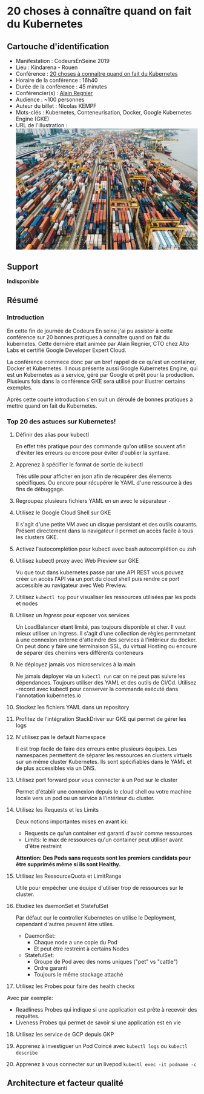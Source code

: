 # 20 choses à connaître quand on fait du Kubernetes

## Cartouche d'identification

 - Manifestation : CodeursEnSeine 2019
 - Lieu : Kindarena - Rouen
 - Conférence : [20 choses à connaitre quand on fait du Kubernetes](https://www.codeursenseine.com/2019/programme)
 - Horaire de la conférence : 16h40
 - Durée de la conférence : 45 minutes
 - Conférencier(s) : [Alain Regnier](https://fr.linkedin.com/in/alainregnier)
 - Audience : ~100 personnes
 - Auteur du billet : Nicolas KEMPF
 - Mots-clés : Kubernetes, Conteneurisation, Docker, Google Kubernetes Engine (GKE)
 - URL de l'illustration : ![Photo by chuttersnap on Unsplash](chuttersnap-fN603qcEA7g-unsplash.jpg)


## Support

**Indisponible**

## Résumé

### Introduction

En cette fin de journée de Codeurs En seine j'ai pu assister à cette conférence sur 20 bonnes pratiques à connaître quand on fait du kubernetes. Cette dernière était animée par Alain Regnier, CTO chez Alto Labs et certifié Google Developer Expert Cloud. 

La conférence commece donc par un bref rappel de ce qu'est un container, Docker et Kubernetes. Il nous présente aussi Google Kubernetes Engine, qui est un Kubernetes as a service, géré par Google et prêt pour la production. Plusieurs fois dans la conférence GKE sera utilisé pour illustrer certains exemples.

Après cette courte introduction s'en suit un déroulé de bonnes pratiques à mettre quand on fait du Kubernetes. 

### Top 20 des astuces sur Kubernetes!

1. Définir des alias pour kubectl

	En effet très pratique pour des commande qu'on utilise souvent afin d'éviter les erreurs ou encore pour éviter d'oublier la syntaxe.

2. Apprenez à spécifier le format de sortie de kubectl

	Très utile pour afficher en json afin de récupérer des élements spécifiques. Ou encore pour récupérer le YAML d'une ressource à des fins de débuggage. 

3. Regroupez plusieurs fichiers YAML en un avec le séparateur `-`

4. Utilisez le Google Cloud Shell sur GKE
	
	Il s'agit d'une petite VM avec un disque persistant et des outils courants. Présent directement dans la navigateur il permet un accès facile à tous les clusters GKE. 

5. Activez l'autocomplétion pour kubectl avec bash autocomplétion ou zsh

6. Utilisez kubectl proxy avec Web Preview sur GKE 
   
   Vu que tout dans kubernetes passe par une API REST vous pouvez créer un accès l'API via un port du cloud shell puis rendre ce port accessible au navigateur avec Web Preview.

7. Utilisez `kubectl top` pour visualiser les ressources utilisées par les pods et nodes 

8. Utilisez un *Ingress* pour exposer vos services 
   
 	Un LoadBalancer étant limité, pas toujours disponible et cher. Il vaut mieux utiliser un Ingress. Il s'agit d'une collection de règles permmetant à une connexion externe d'atteindre des services à l'intérieur du docker. On peut donc y faire une terminaison SSL, du virtual Hosting ou encoure de séparer des chemins vers différents conteneurs

9. Ne déployez jamais vos microservices à la main

	Ne jamais déployer via un `kubectl run` car on ne peut pas suivre les dépendances. Toujours utiliser des YAML et des outils de CI/Cd. Utilisez –record avec kubectl pour conserver la commande exécuté dans l'annotation kubernetes.io

10. Stockez les fichiers YAML dans un repository 

11. Profitez de l'intégration StackDriver sur GKE qui permet de gérer les logs

12. N'utilisez pas le default Namespace 

	Il est trop facile de faire des erreurs entre plusieurs équipes. Les namespaces permettent de séparer les ressources en clusters virtuels sur un même cluster Kubernetes. Ils sont spécifiables dans le YAML et de plus accessibles via un DNS.

13. Utilisez port forward pour vous connecter à un Pod sur le cluster

	Permet d'établir une connexion depuis le cloud shell ou votre machine locale vers un pod ou un service à l'intérieur du cluster.

14. Utilisez les Requests et les Limits 

	Deux notions importantes mises en avant ici:
	- Requests ce qu'un container est garanti d'avoir comme ressources
	- Limits: le max de ressources qu'un container peut utiliser avant d'être restreint
	
	**Attention: Des Pods sans requests sont les premiers candidats pour être supprimés même si ils sont Healthy.**

15. Utilisez les RessourceQuota et LimitRange
	
	Utile pour empêcher une équipe d'utiliser trop de ressources sur le cluster.

16. Etudiez les daemonSet et StatefulSet 

	Par défaut our le controller Kubernetes on utilise le Deployment, cependant d'autres peuvent être utiles.
	- DaemonSet:
		- Chaque node a une copie du Pod 
		- Et peut être restreint à certains Nodes
	- StatefulSet:
		- Groupe de Pod avec des noms uniques ("pet" vs "cattle")
		- Ordre garanti
		- Toujours le même stockage attaché

17. Utilisez les Probes pour faire des health checks 
   
   Avec par exemple:
   - Readliness Probes qui indique si une application est prête à recevoir des requêtes.
   - Liveness Probes qui permet de savoir si une application est en vie

18. Utilisez les service de GCP depuis GKP

19. Apprenez à investiguer un Pod Coincé avec `kubectl logs` ou `kubectl describe`

20. Apprenez à vous connecter sur un livepod `kubectl exec -it podname -c`

## Architecture et facteur qualité


	
